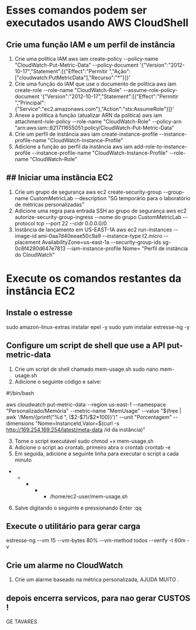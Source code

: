 # Esses comandos podem ser executados usando AWS CloudShell

## Crie uma função IAM e um perfil de instância
1. Crie uma política IAM
   aws iam create-policy --policy-name "CloudWatch-Put-Metric-Data" --policy-document '{"Version":"2012-10-17","Statement":[{"Effect":"Permitir ","Ação":["cloudwatch:PutMetricData"],"Recurso":"*"}]}'
2. Crie uma função do IAM que use o documento de política
   aws iam create-role --role-name "CloudWatch-Role" --assume-role-policy-document '{"Version":"2012-10-17","Statement":[{"Effect":"Permitir ","Principal":{"Service":"ec2.amazonaws.com"},"Action":"sts:AssumeRole"}]}'
3. Anexe a política à função (atualizar ARN da política)
   aws iam attachment-role-policy --role-name "CloudWatch-Role" --policy-arn "arn:aws:iam::821711655051:policy/CloudWatch-Put-Metric-Data"
4. Crie um perfil de instância
   aws iam create-instance-profile --instance-profile-name "CloudWatch-Instance-Profile"
5. Adicione a função ao perfil da instância
   aws iam add-role-to-instance-profile --instance-profile-name "CloudWatch-Instance-Profile" --role-name "CloudWatch-Role"

## ## Iniciar uma instância EC2 
1. Crie um grupo de segurança
   aws ec2 create-security-group --group-name CustomMetricLab --description "SG temporário para o laboratório de métricas personalizadas"
2. Adicione uma regra para entrada SSH ao grupo de segurança
   aws ec2 autorize-security-group-ingress --nome do grupo CustomMetricLab --protocol tcp --port 22 --cidr 0.0.0.0/0
3. Instância de lançamento em US-EAST-1A
   aws ec2 run-instances --image-id ami-0aa7d40eeae50c9a9 --instance-type t2.micro --placement AvailabilityZone=us-east-1a --security-group-ids sg-0c6f4290d647e7813 --iam-instance-profile Nome= "Perfil de instância do CloudWatch"

# Execute os comandos restantes da instância EC2


## Instale o estresse
sudo amazon-linux-extras instalar epel -y
sudo yum instalar estresse-ng -y

## Configure um script de shell que use a API put-metric-data
1. Crie um script de shell chamado mem-usage.sh
   sudo nano mem-usage.sh
2. Adicione o seguinte código e salve:

#!/bin/bash

aws cloudwatch put-metric-data --region us-east-1 --namespace "Personalizado/Memória" --metric-name "MemUsage" --value "$(free | awk '/Mem/{printf("%d ", ($2-$7)/$2*100)}')" --unit "Porcentagem" --dimensions "Nome=InstanceId,Valor=$(curl -s http://169.254.169.254/latest/meta-data /id da instância)"

3. Torne o script executável
   sudo chmod +x mem-usage.sh
4. Adicione o script ao crontab, primeiro abra o crontab
   crontab -e
5. Em seguida, adicione a seguinte linha para executar o script a cada minuto
* * * * * /home/ec2-user/mem-usage.sh
6. Salve digitando o seguinte e pressionando Enter
   :qq

## Execute o utilitário  para gerar carga
estresse-ng --vm 15 --vm-bytes 80% --vm-method todos --verify -t 60m -v

## Crie um alarme no CloudWatch
1. Crie um alarme baseado na métrica personalizada, AJUDA MUITO .


## depois encerra servicos, para nao gerar CUSTOS !


GE TAVARES 

